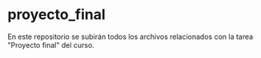 # proyecto_final
En este repositorio se subirán todos los archivos relacionados con la tarea "Proyecto final" del curso.
